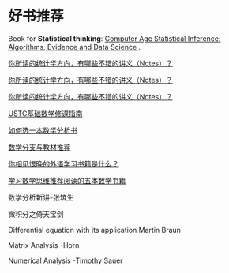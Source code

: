 # 好书推荐



Book for **Statistical thinking**: [Computer Age Statistical Inference: Algorithms, Evidence and Data Science ](https://hastie.su.domains/CASI/).

[你所读的统计学方向，有哪些不错的讲义（Notes）？](https://www.zhihu.com/question/275938752/answer/2886933313)

[你所读的统计学方向，有哪些不错的讲义（Notes）？ ](https://www.zhihu.com/question/275938752/answer/926287017)

[你所读的统计学方向，有哪些不错的讲义（Notes）？ ](https://www.zhihu.com/question/275938752/answer/917841589)

[USTC基础数学修课指南](https://github.com/XuankaiWang/XuankaiWang.github.io/files/ustcmathplan3.pdf)

[如何选一本数学分析书](https://github.com/XuankaiWang/XuankaiWang.github.io/files/analysis.pdf)

[数学分支与教材推荐](https://github.com/XuankaiWang/XuankaiWang.github.io/files/math.pdf)

[你相见恨晚的外语学习书籍是什么？](https://www.zhihu.com/question/489138849/answer/2441428158)

[学习数学思维推荐阅读的五本数学书籍 ](https://zhuanlan.zhihu.com/p/483731291)

数学分析新讲-张筑生

微积分之倚天宝剑

Differential equation with its application  Martin Braun

Matrix Analysis -Horn

Numerical Analysis -Timothy Sauer

